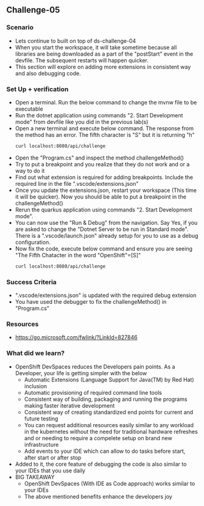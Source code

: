 ## Challenge-05

### Scenario
* Lets continue to built on top of ds-challenge-04
* When you start the workspace, it will take sometime because all libraries are being downloaded as a part of the "postStart" event in the devfile. The subsequent restarts will happen quicker.
* This section will explore on adding more extensions in consistent way and also debugging code.

### Set Up + verification
* Open a terminal. Run the below command to change the mvnw file to be executable
* Run the dotnet application using commands "2. Start Development mode" from devfile like you did in the previous lab(s)
* Open a new terminal and execute below command. The response from the method has an error. The fifth character is "S" but it is returning "h"
  ```bash
  curl localhost:8080/api/challenge
  ```
* Open the "Program.cs" and inspect the method challengeMethod()
* Try to put a breakpoint and you realize that they do not work and or a way to do it
* Find out what extension is required for adding breakpoints. Include the required line in the file ".vscode/extensions.json"
* Once you update the extensions.json, restart your workspace (This time it will be quicker). Now you should be able to put a breakpoint in the challengeMethod()
* Rerun the quarkus application using commands "2. Start Development mode". 
* You can now use the "Run & Debug" from the navigation. Say Yes, if you are asked to change the "Dotnet Server to be run in Standard mode". There is a ".vscode/launch.json" already setup for you to use as a debug configuration.
* Now fix the code, execute below command and ensure you are seeing "The Fifth Chatacter in the word "OpenShift"=[S]"
  ```bash
  curl localhost:8080/api/challenge
  ```

### Success Criteria
* ".vscode/extensions.json" is updated with the required debug extension
* You have used the debugger to fix the challengeMethod() in "Program.cs"

### Resources 
* https://go.microsoft.com/fwlink/?LinkId=827846

### What did we learn?
* OpenShift DevSpaces reduces the Developers pain points. As a Developer, your life is getting simpler with the below
    * Automatic Extensions (Language Support for Java(TM) by Red Hat) inclusion
    * Automatic provisioning of required command line tools
    * Consistent way of building, packaging and running the programs making faster iterative development
    * Consistent way of creating standardized end points for current and future testing
    * You can request additional resources easily similar to any workload in the kubernetes without the need for traditional hardware refreshes and or needing to require a compelete setup on brand new infrastructure
    * Add events to your IDE which can allow to do tasks before start, after start or after stop    
* Added to it, the core feature of debugging the code is also similar to your IDEs that you use daily
* BIG TAKEAWAY
    * OpenShift DevSpaces (With IDE as Code approach) works similar to your IDEs
    * The above mentioned benefits enhance the developers joy
